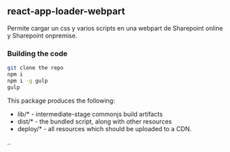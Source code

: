 ## react-app-loader-webpart

Permite cargar un css y varios scripts en una webpart  de Sharepoint online y Sharepoint onpremise.


### Building the code

```bash
git clone the repo
npm i
npm i -g gulp
gulp
```

This package produces the following:

* lib/* - intermediate-stage commonjs build artifacts
* dist/* - the bundled script, along with other resources
* deploy/* - all resources which should be uploaded to a CDN.


..